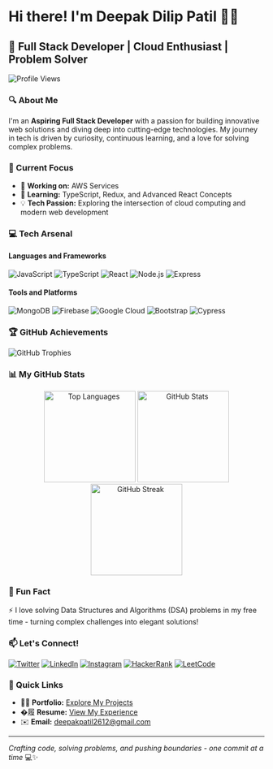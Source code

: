 # Hi there! I'm Deepak Dilip Patil 👋🚀

## 🌟 Full Stack Developer | Cloud Enthusiast | Problem Solver

![Profile Views](https://komarev.com/ghpvc/?username=deepakpatil26&label=Profile%20views&color=0e75b6&style=flat)

### 🔍 About Me

I'm an **Aspiring Full Stack Developer** with a passion for building innovative web solutions and diving deep into cutting-edge technologies. My journey in tech is driven by curiosity, continuous learning, and a love for solving complex problems.

### 🚀 Current Focus

- 🔭 **Working on:** AWS Services
- 🌱 **Learning:** TypeScript, Redux, and Advanced React Concepts
- 💡 **Tech Passion:** Exploring the intersection of cloud computing and modern web development

### 💻 Tech Arsenal

#### Languages and Frameworks
![JavaScript](https://img.shields.io/badge/-JavaScript-F7DF1E?style=flat-square&logo=javascript&logoColor=black)
![TypeScript](https://img.shields.io/badge/-TypeScript-3178C6?style=flat-square&logo=typescript&logoColor=white)
![React](https://img.shields.io/badge/-React-61DAFB?style=flat-square&logo=react&logoColor=black)
![Node.js](https://img.shields.io/badge/-Node.js-339933?style=flat-square&logo=nodedotjs&logoColor=white)
![Express](https://img.shields.io/badge/-Express-000000?style=flat-square&logo=express&logoColor=white)

#### Tools and Platforms
![MongoDB](https://img.shields.io/badge/-MongoDB-47A248?style=flat-square&logo=mongodb&logoColor=white)
![Firebase](https://img.shields.io/badge/-Firebase-FFCA28?style=flat-square&logo=firebase&logoColor=black)
![Google Cloud](https://img.shields.io/badge/-Google%20Cloud-4285F4?style=flat-square&logo=googlecloud&logoColor=white)
![Bootstrap](https://img.shields.io/badge/-Bootstrap-7952B3?style=flat-square&logo=bootstrap&logoColor=white)
![Cypress](https://img.shields.io/badge/-Cypress-17202C?style=flat-square&logo=cypress&logoColor=white)

### 🏆 GitHub Achievements

![GitHub Trophies](https://github-profile-trophy.vercel.app/?username=deepakpatil26&theme=radical&no-frame=true&margin-w=15)

### 📊 My GitHub Stats

<div align="center">
  <img height="180em" src="https://github-readme-stats.vercel.app/api/top-langs?username=deepakpatil26&show_icons=true&locale=en&layout=compact&theme=radical" alt="Top Languages" />
  <img height="180em" src="https://github-readme-stats.vercel.app/api?username=deepakpatil26&show_icons=true&locale=en&theme=radical" alt="GitHub Stats" />
  <img height="180em" src="https://github-readme-streak-stats.herokuapp.com/?user=deepakpatil26&theme=radical" alt="GitHub Streak" />
</div>

### 🧩 Fun Fact

⚡ I love solving Data Structures and Algorithms (DSA) problems in my free time - turning complex challenges into elegant solutions!

### 📫 Let's Connect!

[![Twitter](https://img.shields.io/badge/-Twitter-1DA1F2?style=flat-square&logo=twitter&logoColor=white)](https://twitter.com/deepakpatil2612)
[![LinkedIn](https://img.shields.io/badge/-LinkedIn-0A66C2?style=flat-square&logo=linkedin&logoColor=white)](https://linkedin.com/in/deepak-patil-28542b280)
[![Instagram](https://img.shields.io/badge/-Instagram-E4405F?style=flat-square&logo=instagram&logoColor=white)](https://instagram.com/deepak_patil.2698)
[![HackerRank](https://img.shields.io/badge/-HackerRank-2EC866?style=flat-square&logo=hackerrank&logoColor=white)](https://www.hackerrank.com/deepakpatil_2612)
[![LeetCode](https://img.shields.io/badge/-LeetCode-FFA116?style=flat-square&logo=leetcode&logoColor=white)](https://www.leetcode.com/deepakpatil26)

### 📄 Quick Links

- 👨‍💻 **Portfolio:** [Explore My Projects](https://deepakpatil26.github.io/)
- �履 **Resume:** [View My Experience](https://drive.google.com/file/d/1TProbtK7r8Obb7RMvOXrAu8Ix7fMAOGK/view?usp=sharing)
- ✉️ **Email:** deepakpatil2612@gmail.com

---

*Crafting code, solving problems, and pushing boundaries - one commit at a time* 💻✨
